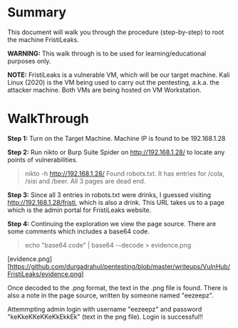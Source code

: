 # Summary
This document will walk you through the procedure (step-by-step) to root the machine FristiLeaks.

**WARNING:** This walk through is to be used for learning/educational purposes only.

**NOTE:**
FristiLeaks is a vulnerable VM, which will be our target machine.
Kali Linux (2020) is the VM being used to carry out the pentesting, a.k.a. the attacker machine.
Both VMs are being hosted on VM Workstation.

# WalkThrough

**Step 1:**
Turn on the Target Machine. Machine IP is found to be 192.168.1.28

**Step 2:**
Run nikto or Burp Suite Spider on http://192.168.1.28/ to locate any points of vulnerabilities.
> nikto -h http://192.168.1.28/
Found robots.txt. It has entries for /cola, /sisi and  /beer. All 3 pages are dead end.

**Step 3:**
Since all 3 entries in robots.txt were drinks, I guessed visiting http://192.168.1.28/fristi, which is also a drink. 
This URL takes us to a page which is the admin portal for FristiLeaks website.

**Step 4:**
Continuing the exploration we view the page source. There are some comments which includes a base64 code.

> echo "base64 code" | base64 --decode > evidence.png 

[evidence.png][https://github.com/durgadrahul/pentesting/blob/master/writeups/VulnHub/FristiLeaks/evidence.png]

Once decoded to the .png format, the text in the .png file is found.
There is also a note in the page source, written by someone named "eezeepz".

Attemmpting admin login with username "eezeepz" and password "keKkeKKeKKeKkEkkEk" (text in the png file). Login is successful!!



